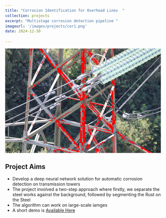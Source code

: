 ```yaml
---
title: "Corrosion Identification for Overhead Lines  "
collection: projects
excerpt: "Multistage corrosion detection pipeline "
imageurl: '/images/projects/cor1.png'
date: 2024-12-30

---
```

<center><img src="/images/projects/cor1.png"></center>

## Project Aims 
-  Develop a deep neural network solution for automatic corrosion detection on transmission towers
- The project involved a two-step approach where firstly, we separate the steel works against the background, followed by segmenting the Rust on the Steel
- The algorithm can work on large-scale iamges 
- A short demo is [Available Here](https://keen-ai.com/case-study/corrosion-detection-on-overhead-line-towers/)

